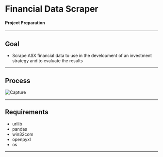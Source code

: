﻿Financial Data Scraper
===================


#### Project Preparation
------------------------------------------------------------------------

Goal
-------------------
 - Scrape ASX financial data to use in the development of an investment strategy and to evaluate the results

----------

Process
-------------
![Capture](https://user-images.githubusercontent.com/43980002/67251491-0fa45380-f4bb-11e9-89e9-2bcb04befbc5.JPG)

----------

Requirements
--------------------
- urllib  
- pandas  
- win32com   
- openpyxl  
- os  
----------
